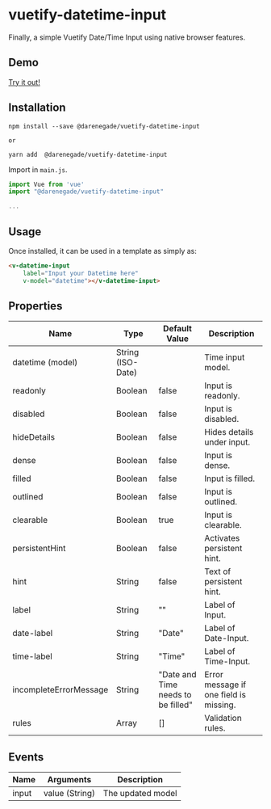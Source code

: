 # vuetify-datetime-input

Finally, a simple Vuetify Date/Time Input using native browser features.

## Demo

[Try it out!](https://darenegade.github.io/vuetify-datetime-input/)

## Installation

```shell
npm install --save @darenegade/vuetify-datetime-input

or

yarn add  @darenegade/vuetify-datetime-input
```

Import in `main.js`.
```js
import Vue from 'vue'
import "@darenegade/vuetify-datetime-input"

...
```

## Usage

Once installed, it can be used in a template as simply as:

```html
<v-datetime-input 
    label="Input your Datetime here" 
    v-model="datetime"></v-datetime-input>
```

## Properties

| Name                  | Type              | Default Value                     | Description                           |
| ----------------      | -----------       | -------------                     | ----------------------------------    |
| datetime (model)      | String (ISO-Date) |                                   | Time input model.                     |
| readonly              | Boolean           | false                             | Input is readonly.                    |
| disabled              | Boolean           | false                             | Input is disabled.                    |
| hideDetails           | Boolean           | false                             | Hides details under input.            |
| dense                 | Boolean           | false                             | Input is dense.                       |
| filled                | Boolean           | false                             | Input is filled.                      |
| outlined              | Boolean           | false                             | Input is outlined.                    |
| clearable             | Boolean           | true                              | Input is clearable.                   |
| persistentHint        | Boolean           | false                             | Activates persistent hint.            |
| hint                  | String            | false                             | Text of persistent hint.              |
| label                 | String            | ""                                | Label of Input.                       |
| date-label            | String            | "Date"                            | Label of Date-Input.                  |
| time-label            | String            | "Time"                            | Label of Time-Input.                  |
| incompleteErrorMessage| String            | "Date and Time needs to be filled"| Error message if one field is missing.|
| rules                 | Array             | []                                | Validation rules.                     |

## Events

| Name  | Arguments           | Description             |
| ----- | ------------------- | ----------------------- |
| input | value (String) | The updated model       |